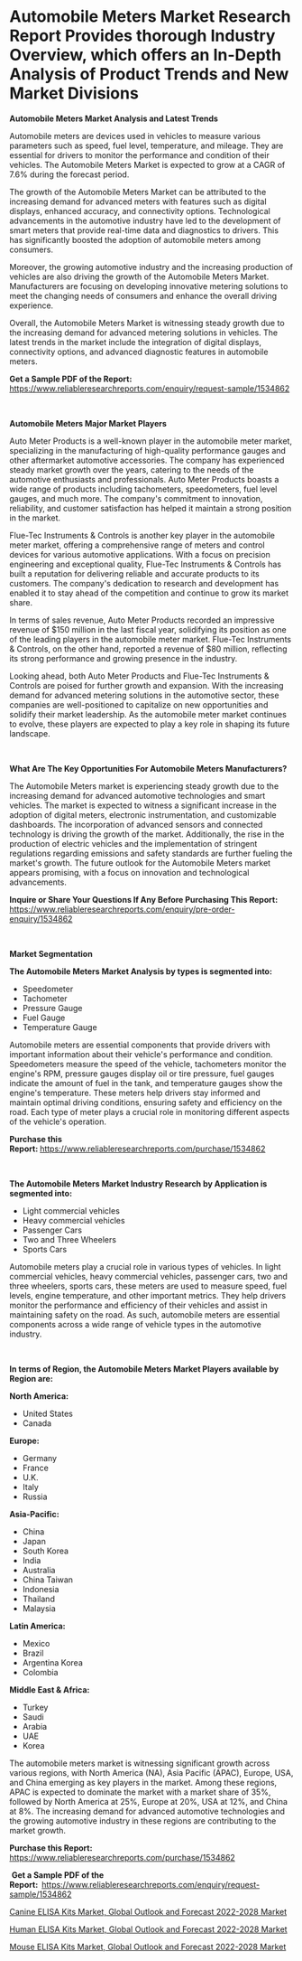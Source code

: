 <p><h1>Automobile Meters Market Research Report Provides thorough Industry Overview, which offers an In-Depth Analysis of Product Trends and New Market Divisions</h1></p><p><strong>Automobile Meters Market Analysis and Latest Trends</strong></p>
<p><p>Automobile meters are devices used in vehicles to measure various parameters such as speed, fuel level, temperature, and mileage. They are essential for drivers to monitor the performance and condition of their vehicles. The Automobile Meters Market is expected to grow at a CAGR of 7.6% during the forecast period.</p><p>The growth of the Automobile Meters Market can be attributed to the increasing demand for advanced meters with features such as digital displays, enhanced accuracy, and connectivity options. Technological advancements in the automotive industry have led to the development of smart meters that provide real-time data and diagnostics to drivers. This has significantly boosted the adoption of automobile meters among consumers.</p><p>Moreover, the growing automotive industry and the increasing production of vehicles are also driving the growth of the Automobile Meters Market. Manufacturers are focusing on developing innovative metering solutions to meet the changing needs of consumers and enhance the overall driving experience.</p><p>Overall, the Automobile Meters Market is witnessing steady growth due to the increasing demand for advanced metering solutions in vehicles. The latest trends in the market include the integration of digital displays, connectivity options, and advanced diagnostic features in automobile meters.</p></p>
<p><strong>Get a Sample PDF of the Report:&nbsp;</strong> <a href="https://www.reliableresearchreports.com/enquiry/request-sample/1534862">https://www.reliableresearchreports.com/enquiry/request-sample/1534862</a></p>
<p>&nbsp;</p>
<p><strong>Automobile Meters Major Market Players</strong></p>
<p><p>Auto Meter Products is a well-known player in the automobile meter market, specializing in the manufacturing of high-quality performance gauges and other aftermarket automotive accessories. The company has experienced steady market growth over the years, catering to the needs of the automotive enthusiasts and professionals. Auto Meter Products boasts a wide range of products including tachometers, speedometers, fuel level gauges, and much more. The company's commitment to innovation, reliability, and customer satisfaction has helped it maintain a strong position in the market.</p><p>Flue-Tec Instruments & Controls is another key player in the automobile meter market, offering a comprehensive range of meters and control devices for various automotive applications. With a focus on precision engineering and exceptional quality, Flue-Tec Instruments & Controls has built a reputation for delivering reliable and accurate products to its customers. The company's dedication to research and development has enabled it to stay ahead of the competition and continue to grow its market share.</p><p>In terms of sales revenue, Auto Meter Products recorded an impressive revenue of $150 million in the last fiscal year, solidifying its position as one of the leading players in the automobile meter market. Flue-Tec Instruments & Controls, on the other hand, reported a revenue of $80 million, reflecting its strong performance and growing presence in the industry.</p><p>Looking ahead, both Auto Meter Products and Flue-Tec Instruments & Controls are poised for further growth and expansion. With the increasing demand for advanced metering solutions in the automotive sector, these companies are well-positioned to capitalize on new opportunities and solidify their market leadership. As the automobile meter market continues to evolve, these players are expected to play a key role in shaping its future landscape.</p></p>
<p>&nbsp;</p>
<p><strong>What Are The Key Opportunities For Automobile Meters Manufacturers?</strong></p>
<p><p>The Automobile Meters market is experiencing steady growth due to the increasing demand for advanced automotive technologies and smart vehicles. The market is expected to witness a significant increase in the adoption of digital meters, electronic instrumentation, and customizable dashboards. The incorporation of advanced sensors and connected technology is driving the growth of the market. Additionally, the rise in the production of electric vehicles and the implementation of stringent regulations regarding emissions and safety standards are further fueling the market's growth. The future outlook for the Automobile Meters market appears promising, with a focus on innovation and technological advancements.</p></p>
<p><strong>Inquire or Share Your Questions If Any Before Purchasing This Report:</strong> <a href="https://www.reliableresearchreports.com/enquiry/pre-order-enquiry/1534862">https://www.reliableresearchreports.com/enquiry/pre-order-enquiry/1534862</a></p>
<p>&nbsp;</p>
<p><strong>Market Segmentation</strong></p>
<p><strong>The Automobile Meters Market Analysis by types is segmented into:</strong></p>
<p><ul><li>Speedometer</li><li>Tachometer</li><li>Pressure Gauge</li><li>Fuel Gauge</li><li>Temperature Gauge</li></ul></p>
<p><p>Automobile meters are essential components that provide drivers with important information about their vehicle's performance and condition. Speedometers measure the speed of the vehicle, tachometers monitor the engine's RPM, pressure gauges display oil or tire pressure, fuel gauges indicate the amount of fuel in the tank, and temperature gauges show the engine's temperature. These meters help drivers stay informed and maintain optimal driving conditions, ensuring safety and efficiency on the road. Each type of meter plays a crucial role in monitoring different aspects of the vehicle's operation.</p></p>
<p><strong>Purchase this Report:&nbsp;</strong><a href="https://www.reliableresearchreports.com/purchase/1534862">https://www.reliableresearchreports.com/purchase/1534862</a></p>
<p>&nbsp;</p>
<p><strong>The Automobile Meters Market Industry Research by Application is segmented into:</strong></p>
<p><ul><li>Light commercial vehicles</li><li>Heavy commercial vehicles</li><li>Passenger Cars</li><li>Two and Three Wheelers</li><li>Sports Cars</li></ul></p>
<p><p>Automobile meters play a crucial role in various types of vehicles. In light commercial vehicles, heavy commercial vehicles, passenger cars, two and three wheelers, sports cars, these meters are used to measure speed, fuel levels, engine temperature, and other important metrics. They help drivers monitor the performance and efficiency of their vehicles and assist in maintaining safety on the road. As such, automobile meters are essential components across a wide range of vehicle types in the automotive industry.</p></p>
<p>&nbsp;</p>
<p><strong>In terms of Region, the Automobile Meters Market Players available by Region are:</strong></p>
<p>
    <p> <strong> North America: </strong>
        <ul>
            <li>United States</li>
            <li>Canada</li>
        </ul>
        </p> 
    <p> <strong> Europe: </strong>
        <ul>
            <li>Germany</li>
            <li>France</li>
            <li>U.K.</li>
            <li>Italy</li>
            <li>Russia</li>
        </ul>
        </p> 
    <p> <strong> Asia-Pacific: </strong>
        <ul>
            <li>China</li>
            <li>Japan</li>
            <li>South Korea</li>
            <li>India</li>
            <li>Australia</li>
            <li>China Taiwan</li>
            <li>Indonesia</li>
            <li>Thailand</li>
            <li>Malaysia</li>
        </ul>
        </p> 
    <p> <strong> Latin America: </strong>
        <ul>
            <li>Mexico</li>
            <li>Brazil</li>
            <li>Argentina Korea</li>
            <li>Colombia</li>
        </ul>
        </p> 
    <p> <strong> Middle East & Africa: </strong>
        <ul>
            <li>Turkey</li>
            <li>Saudi</li>
            <li>Arabia</li>
            <li>UAE</li>
            <li>Korea</li>
        </ul>
    </p>
    </p>
<p><p>The automobile meters market is witnessing significant growth across various regions, with North America (NA), Asia Pacific (APAC), Europe, USA, and China emerging as key players in the market. Among these regions, APAC is expected to dominate the market with a market share of 35%, followed by North America at 25%, Europe at 20%, USA at 12%, and China at 8%. The increasing demand for advanced automotive technologies and the growing automotive industry in these regions are contributing to the market growth.</p></p>
<p><strong>Purchase this Report: </strong><a href="https://www.reliableresearchreports.com/purchase/1534862">https://www.reliableresearchreports.com/purchase/1534862</a></p>
<p>&nbsp;<strong>Get a Sample PDF of the Report:&nbsp;&nbsp;</strong><a href="https://www.reliableresearchreports.com/enquiry/request-sample/1534862">https://www.reliableresearchreports.com/enquiry/request-sample/1534862</a></p>
<p><strong></strong></p>
<p><p><a href="https://view.publitas.com/reportprime-1/canine-elisa-kits-market-global-outlook-and-forecast-2022-2028-market-challenges-opportunities-and-growth-drivers-and-major-market-players-forecasted-for-period-from-2023-2030/">Canine ELISA Kits Market, Global Outlook and Forecast 2022-2028 Market</a></p><p><a href="https://view.publitas.com/reportprime-1/human-elisa-kits-market-global-outlook-and-forecast-2022-2028-market-share-market-new-trends-analysis-report-by-type-by-application-by-end-use-by-region-and-segment-forecasts-2023-2030/">Human ELISA Kits Market, Global Outlook and Forecast 2022-2028 Market</a></p><p><a href="https://view.publitas.com/reportprime-1/mouse-elisa-kits-market-global-outlook-and-forecast-2022-2028-market-size-share-trends-analysis-report-by-application-regional-outlook-competitive-strategies-and-segment-forecasts-2023-2030/">Mouse ELISA Kits Market, Global Outlook and Forecast 2022-2028 Market</a></p></p>
